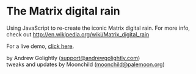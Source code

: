 The Matrix digital rain
=======================

Using JavaScript to re-create the iconic Matrix digital rain.
For more info, check out http://en.wikipedia.org/wiki/Matrix_digital_rain

For a live demo, [click here](https://apps.golightlyplus.com/The-Matrix-digital-rain/).

by Andrew Golightly (support@andrewgolightly.com)  
tweaks and updates by Moonchild (moonchild@palemoon.org)
